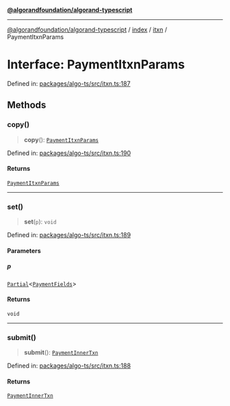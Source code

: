 [**@algorandfoundation/algorand-typescript**](../../../../README.md)

***

[@algorandfoundation/algorand-typescript](../../../../README.md) / [index](../../../README.md) / [itxn](../README.md) / PaymentItxnParams

# Interface: PaymentItxnParams

Defined in: [packages/algo-ts/src/itxn.ts:187](https://github.com/algorandfoundation/puya-ts/blob/main/packages/algo-ts/src/itxn.ts#L187)

## Methods

### copy()

> **copy**(): [`PaymentItxnParams`](PaymentItxnParams.md)

Defined in: [packages/algo-ts/src/itxn.ts:190](https://github.com/algorandfoundation/puya-ts/blob/main/packages/algo-ts/src/itxn.ts#L190)

#### Returns

[`PaymentItxnParams`](PaymentItxnParams.md)

***

### set()

> **set**(`p`): `void`

Defined in: [packages/algo-ts/src/itxn.ts:189](https://github.com/algorandfoundation/puya-ts/blob/main/packages/algo-ts/src/itxn.ts#L189)

#### Parameters

##### p

[`Partial`](../../../-internal-/type-aliases/Partial.md)\<[`PaymentFields`](PaymentFields.md)\>

#### Returns

`void`

***

### submit()

> **submit**(): [`PaymentInnerTxn`](PaymentInnerTxn.md)

Defined in: [packages/algo-ts/src/itxn.ts:188](https://github.com/algorandfoundation/puya-ts/blob/main/packages/algo-ts/src/itxn.ts#L188)

#### Returns

[`PaymentInnerTxn`](PaymentInnerTxn.md)
